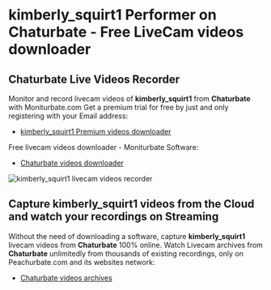 # kimberly_squirt1 Performer on Chaturbate - Free LiveCam videos downloader

## Chaturbate Live Videos Recorder

Monitor and record livecam videos of **kimberly_squirt1** from **Chaturbate** with Moniturbate.com
Get a premium trial for free by just and only registering with your Email address:
* [kimberly_squirt1 Premium videos downloader](https://moniturbate.com/request-demo-licence-key.html)

Free livecam videos downloader - Moniturbate Software:
* [Chaturbate videos downloader](https://moniturbate.com/moniturbate-download-software.html)

![kimberly_squirt1 livecam videos recorder](https://peachurnet.com/templates/moniturbate-software.png)


## Capture kimberly_squirt1 videos from the Cloud and watch your recordings on Streaming

Without the need of downloading a software, capture **kimberly_squirt1** livecam videos from **Chaturbate** 100% online.
Watch Livecam archives from **Chaturbate** unlimitedly from thousands of existing recordings, only on Peachurbate.com and its websites network:
* [Chaturbate videos archives](https://peachurnet.com/)